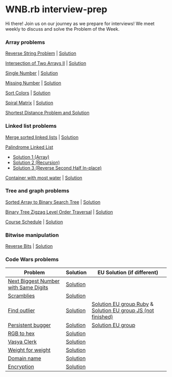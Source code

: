# WNB.rb interview-prep

Hi there! Join us on our journey as we prepare for interviews! We meet weekly to discuss and solve the Problem of the Week.

### Array problems

[Reverse String Problem](https://leetcode.com/problems/reverse-string/) | [Solution](https://github.com/wnbrb/interview-prep/blob/main/solutions/reverse_string.rb)

[Intersection of Two Arrays II](https://leetcode.com/problems/intersection-of-two-arrays-ii/) | [Solution](https://github.com/wnbrb/interview-prep/blob/main/solutions/intersection_of_two_arrays_2.rb)

[Single Number](https://leetcode.com/problems/single-number/) | [Solution](https://github.com/wnbrb/interview-prep/blob/main/solutions/single_number.rb)

[Missing Number](https://leetcode.com/problems/missing-number/) | [Solution](https://github.com/wnbrb/interview-prep/blob/main/solutions/missing_number.rb)

[Sort Colors](https://leetcode.com/problems/sort-colors/) | [Solution](https://github.com/wnbrb/interview-prep/blob/main/solutions/sort_colors.rb)

[Spiral Matrix](https://leetcode.com/problems/spiral-matrix/) | [Solution](https://github.com/wnbrb/interview-prep/blob/main/solutions/spiral.rb)

[Shortest Distance Problem and Solution](https://github.com/wnbrb/interview-prep/blob/main/solutions/shortest_distance.md)

### Linked list problems

[Merge sorted linked lists](https://leetcode.com/problems/merge-two-sorted-lists/) | [Solution](https://github.com/wnbrb/interview-prep/blob/main/solutions/merge_sorted_linked_lists.rb)

[Palindrome Linked List](https://leetcode.com/problems/palindrome-linked-list/)

- [Solution 1 (Array)](https://github.com/wnbrb/interview-prep/blob/main/solutions/is_palindrome1.rb)
- [Solution 2 (Recursion)](https://github.com/wnbrb/interview-prep/blob/main/solutions/is_palindrome2.rb)
- [Solution 3 (Reverse Second Half In-place)](https://github.com/wnbrb/interview-prep/blob/main/solutions/is_palindrome3.rb)

[Container with most water](https://leetcode.com/problems/container-with-most-water) | [Solution](https://github.com/wnbrb/interview-prep/blob/main/solutions/container_most_water.md)

### Tree and graph problems

[Sorted Array to Binary Search Tree](https://leetcode.com/problems/convert-sorted-array-to-binary-search-tree/) | [Solution](https://github.com/wnbrb/interview-prep/blob/main/solutions/array_to_bst.rb)

[Binary Tree Zigzag Level Order Traversal](https://leetcode.com/problems/binary-tree-zigzag-level-order-traversal/) | [Solution](https://github.com/wnbrb/interview-prep/blob/main/solutions/zigzag_bst.rb)

[Course Schedule](https://leetcode.com/problems/course-schedule/) | [Solution](https://github.com/wnbrb/interview-prep/blob/main/solutions/course_schedule.rb)

### Bitwise manipulation

[Reverse Bits](https://leetcode.com/problems/reverse-bits/) | [Solution](https://github.com/wnbrb/interview-prep/blob/main/solutions/reverse_bits.rb)

### Code Wars problems

| Problem                                                                                             | Solution                                                                                       | EU Solution (if different)                                                                                                                                                                                       |
| --------------------------------------------------------------------------------------------------- | ---------------------------------------------------------------------------------------------- | ---------------------------------------------------------------------------------------------------------------------------------------------------------------------------------------------------------------- |
| [Next Biggest Number with Same Digits](https://www.codewars.com/kata/55983863da40caa2c900004e/ruby) | [Solution](https://github.com/wnbrb/interview-prep/blob/main/solutions/next_biggest_number.rb) |
| [Scramblies](https://www.codewars.com/kata/55c04b4cc56a697bb0000048)                                | [Solution](https://github.com/wnbrb/interview-prep/blob/main/solutions/scramblies.md)          |
| [Find outlier](https://www.codewars.com/kata/5526fc09a1bbd946250002dc)                              | [Solution](https://github.com/wnbrb/interview-prep/blob/main/solutions/find_outlier.md)        | [Solution EU group Ruby](https://github.com/wnbrb/interview-prep/blob/main/solutions/outlier.rb) & [Solution EU group JS (not finished)](https://github.com/wnbrb/interview-prep/blob/main/solutions/outlier.js) |
| [Persistent bugger](https://www.codewars.com/kata/55bf01e5a717a0d57e0000ec/train/ruby)              | [Solution](https://github.com/wnbrb/interview-prep/blob/main/solutions/persistent_bugger.md)   | [Solution EU group](https://github.com/wnbrb/interview-prep/blob/main/solutions/persistent_bugger_eu.rb)                                                                                                         |
| [RGB to hex](https://www.codewars.com/kata/513e08acc600c94f01000001)                                | [Solution](https://github.com/wnbrb/interview-prep/blob/main/solutions/rgb_to_hex.rb)          |
| [Vasya Clerk](https://www.codewars.com/kata/555615a77ebc7c2c8a0000b8/train/ruby)                    | [Solution](https://github.com/wnbrb/interview-prep/blob/main/solutions/vasya_clerk.rb)         |
| [Weight for weight](https://www.codewars.com/kata/55c6126177c9441a570000cc)                         | [Solution](https://github.com/wnbrb/interview-prep/blob/main/solutions/weight_for_weight.rb)   |
| [Domain name](https://www.codewars.com/kata/514a024011ea4fb54200004b)                               | [Solution](https://github.com/wnbrb/interview-prep/blob/main/solutions/domain_name.rb)         |
| [Encryption](https://www.codewars.com/kata/57814d79a56c88e3e0000786)                                | [Solution](https://github.com/wnbrb/interview-prep/blob/main/solutions/encrypt.rb)             |
